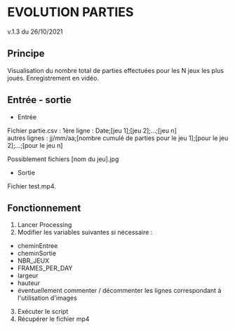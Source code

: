# EVOLUTION PARTIES
v.1.3 du 26/10/2021

## Principe

Visualisation du nombre total de parties effectuées pour les N jeux les plus joués.
Enregistrement en vidéo.

## Entrée - sortie

+ Entrée

Fichier partie.csv : 
1ère ligne : Date;[jeu 1];[jeu 2];...;[jeu n]<br>
autres lignes : jj/mm/aa;[nombre cumulé de parties pour le jeu 1];[pour le jeu 2];...;[pour le jeu n]

Possiblement fichiers [nom du jeu].jpg

+ Sortie

Fichier test.mp4.

## Fonctionnement

1. Lancer Processing
2. Modifier les variables suivantes si nécessaire : 
  + cheminEntree
  + cheminSortie
  + NBR_JEUX
  + FRAMES_PER_DAY
  + largeur
  + hauteur
  + éventuellement commenter / décommenter les lignes correspondant à l'utilisation d'images
3. Exécuter le script
4. Récupérer le fichier mp4

